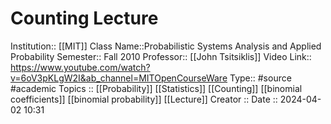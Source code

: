 # Counting Lecture






Institution:: [[MIT]]
Class Name::Probabilistic Systems Analysis and Applied Probability
Semester:: Fall 2010
Professor:: [[John Tsitsiklis]]
Video Link:: https://www.youtube.com/watch?v=6oV3pKLgW2I&ab_channel=MITOpenCourseWare
Type:: #source #academic 
Topics :: [[Probability]]  [[Statistics]] [[Counting]] [[binomial coefficients]] [[binomial probability]] [[Lecture]]
Creator ::
Date :: 2024-04-02 10:31